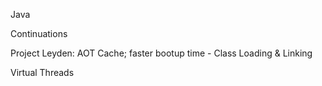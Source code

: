 Java 

Continuations

Project Leyden: AOT Cache; faster bootup time
	- Class Loading & Linking

Virtual Threads	